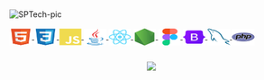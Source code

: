 <img align="center" alt="SPTech-pic" heigh="50" width="1400" src="https://user-images.githubusercontent.com/110926406/255982235-b8e9411d-ece5-4774-9bc2-5bb9e8d320d3.png">
  
<div align="center">
  <a href="https://github.com/moiseshbs">
</div>
<div style="display: inline_block"><br>
  <img align="center" alt="svg-HTML" height="30" width="40" src="https://raw.githubusercontent.com/devicons/devicon/master/icons/html5/html5-original.svg">
  <img align="center" alt="svg-CSS" height="30" width="40" src="https://raw.githubusercontent.com/devicons/devicon/master/icons/css3/css3-original.svg">
  <img align="center" alt="svg-JS" height="30" width="40" src="https://raw.githubusercontent.com/devicons/devicon/master/icons/javascript/javascript-plain.svg">
  <img align="center" alt="svg-java" height="30" width="40" src="https://raw.githubusercontent.com/devicons/devicon/master/icons/java/java-original.svg">
  <img align="center" alt="svg-react" height="30" width="40" src="https://raw.githubusercontent.com/devicons/devicon/master/icons/react/react-original.svg">
  <img align="center" alt="svg-nodejs" height="30" width="40" src="https://raw.githubusercontent.com/devicons/devicon/master/icons/nodejs/nodejs-original.svg">
  <img align="center" alt="svg-figma" height="30" width="40" src="https://raw.githubusercontent.com/devicons/devicon/master/icons/figma/figma-original.svg">
  <img align="center" alt="svg-git" height="30" width="40" src="https://raw.githubusercontent.com/devicons/devicon/master/icons/bootstrap/bootstrap-original.svg">
  <img align="center" alt="svg-mysql" height="30" width="40" src="https://raw.githubusercontent.com/devicons/devicon/master/icons/mysql/mysql-original.svg">
  <img align="center" alt="svg-php" height="30" width="40" src="https://raw.githubusercontent.com/devicons/devicon/master/icons/php/php-original.svg">
</div>

##
<div align="center">
  <a href="https://github.com/moiseshxs">
    <img height="180em" src="https://github-readme-streak-stats.herokuapp.com/?user=moiseshbs&theme=dark&hide_border=true"/>
  </a>
</div>
